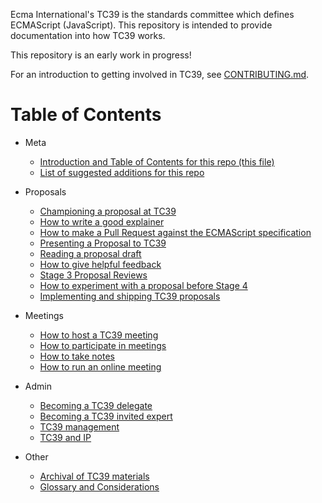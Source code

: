 Ecma International's TC39 is the standards committee which defines ECMAScript (JavaScript). This repository is intended to provide documentation into how TC39 works.

This repository is an early work in progress!

For an introduction to getting involved in TC39, see [CONTRIBUTING.md](https://github.com/tc39/ecma262/blob/master/CONTRIBUTING.md).

# Table of Contents

- Meta  
  - [Introduction and Table of Contents for this repo (this file)](README.md)
  - [List of suggested additions for this repo](TODO.md)

- Proposals
  - [Championing a proposal at TC39](champion.md)
  - [How to write a good explainer](explainer.md)
  - [How to make a Pull Request against the ECMAScript specification](pr.md)
  - [Presenting a Proposal to TC39](presenting.md)
  - [Reading a proposal draft](how-to-read.md)
  - [How to give helpful feedback](feedback.md)
  - [Stage 3 Proposal Reviews](stage-3-review.md)
  - [How to experiment with a proposal before Stage 4](experiment.md)
  - [Implementing and shipping TC39 proposals](implement.md)

- Meetings
  - [How to host a TC39 meeting](host.md)
  - [How to participate in meetings](how-to-participate-in-meetings.md)
  - [How to take notes](how-to-take-notes.md)
  - [How to run an online meeting](call.md)

- Admin
  - [Becoming a TC39 delegate](join-tc39.md)
  - [Becoming a TC39 invited expert](invited-expert.md)
  - [TC39 management](management.md)
  - [TC39 and IP](ip.md)

- Other
  - [Archival of TC39 materials](archival.md)
  - [Glossary and Considerations](terminology.md)
